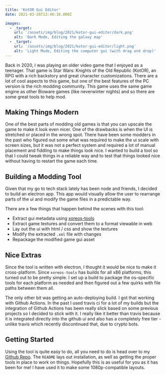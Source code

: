 ```yaml
---
title: 'KotOR Gui Editor'
date: 2021-03-28T13:40:18.000Z

images:
  - _target:
    url: '/assets/img/blog/2021/kotor-gui-editor/dark.png'
    alt: 'Dark Mode, Editing the galaxy map'
  - _target:
    url: '/assets/img/blog/2021/kotor-gui-editor/light.png'
    alt: 'Light Mode, Editing the computer gui (with drag and drop)'
---
```


Back in 2020, I was playing an older video game that I enjoyed as a teenager. That game is Star Wars: Knights of the Old Republic (KotOR), an RPG with a rich backstory and great character customizations. There are a lot of cool aspects to this game, but one of the best features of the PC version is the rich modding community. This game uses the same game engine as other Bioware games (like neverwinter nights) and so there are some great tools to help mod.

## Making Things Modern

One of the best parts of modding old games is that you can upscale the game to make it look even nicer. One of the drawbacks is when the UI is stretched or placed in the wrong spot. There have been some modders in the past who figured out some what was required to make the ui scale with screen sizes, but it was not a perfect system and required a lot of manual placement and fiddling to make things look nice. I wanted to build a tool so that I could tweak things in a reliable way and to test that things looked nice without having to restart the game each time.

## Building a Modding Tool

Given that my go to tech stack lately has been node and friends, I decided to build an electron app. This app would visually allow the user to rearrange parts of the ui and modify the game files in a predictable way.

There are a few things that happen behind the scenes with this tool:

- Extract gui metadata using [xoreos-tools](https://github.com/xoreos/xoreos-tools)
- Extract game textures and convert them to a format viewable in web
- Lay out the ui with html / css and show the textures
- Modify the extracted `.xml` file with changes
- Repackage the modified game gui asset

## Nice Extras

Since the tool is written with electron, I thought it would be nice to make it cross-platform. Since `xoreos-tools` has builds for all x86 platforms, this turned out to be pretty simple. I set up a build to package the os-specific tools for each platform as needed and then figured out a few quirks with file paths between them all.

The only other bit was getting an auto-deploying build. I got that working with Github Actions. In the past I used travis ci for a lot of my builds but the integration of Github Actions has been really slick based on some previous projects so I decided to stick with it. I really like it better than travis because it is integrated directly into the github ui and also has a completely free tier - unlike travis which recently discontinued that, due to crypto bots.

## Getting Started

Using the tool is quite easy to do, all you need to do is head over to my [Github Repo](https://github.com/amcolash/kotor-gui-editor). The `README` lays out installation, as well as getting the proper tools in place to work on things. Hopefully this is as useful for you as it has been for me! I have used it to make some 1080p-compatible layouts.
